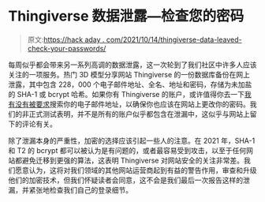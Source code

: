 # Thingiverse 数据泄露—检查您的密码

> 原文:[https://hack aday . com/2021/10/14/thingiverse-data-leaved-check-your-passwords/](https://hackaday.com/2021/10/14/thingiverse-data-leaked-check-your-passwords/)

每周似乎都会带来另一系列高调的数据泄露，这一次轮到了我们社区中许多人应该关注的一项服务。热门 3D 模型分享网站 Thingiverse 的一份数据库备份在网上泄露，其中包含 228，000 个电子邮件地址、全名、地址和密码，存储为未加盐的 SHA-1 或 bcrypt 哈希。如果你有 Thingiverse 的账户，或许值得你去一下[我有没有被要求](https://haveibeenpwned.com/)搜索你的电子邮件地址，以确保你也应该在网站上更改你的密码。我们的非正式测试表明，并不是所有的账户似乎都包含在泄漏中，这似乎与网站上留下的评论有关。

除了泄漏本身的严重性，加密的选择应该引起一些人的注意。在 2021 年，SHA-1 和 T2 的 bcrypt 都可以被认为是有问题的，或者最容易受到攻击，以至于任何网站都避免迁移到更强的算法，这表明 Thingiverse 对网站安全的关注非常差。我们愿意认为，这将对我们领域的其他网站运营商起到有益的警告作用，审查和升级他们的加密技术，但我们怀疑读者会同意，这不会是我们最后一次报告这样的泄漏，并紧张地检查我们自己的登录细节。